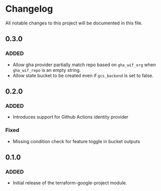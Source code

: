 # Changelog
All notable changes to this project will be documented in this file.

## 0.3.0
### ADDED
- Allow gha provider partially match repo based on `gha_wif_org` when `gha_wif_repo` is an empty string.
- Allow state bucket to be created even if `gcs_backend` is set to false. 

## 0.2.0
### ADDED
- Introduces support for Github Actions identity provider

### Fixed
- Missing condition check for feature toggle in bucket outputs
 
## 0.1.0
### ADDED
- Initial release of the terraform-google-project module.
